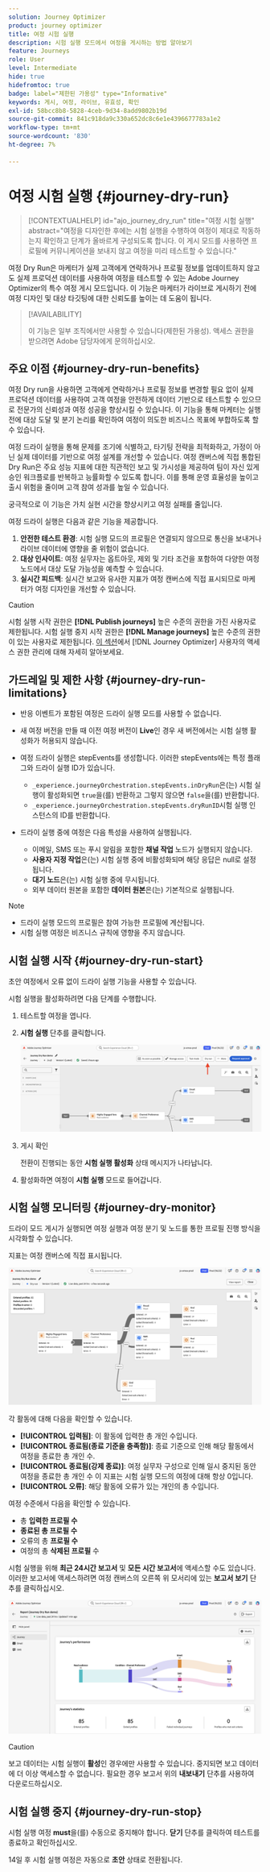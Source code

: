 ```yaml
---
solution: Journey Optimizer
product: journey optimizer
title: 여정 시험 실행
description: 시험 실행 모드에서 여정을 게시하는 방법 알아보기
feature: Journeys
role: User
level: Intermediate
hide: true
hidefromtoc: true
badge: label="제한된 가용성" type="Informative"
keywords: 게시, 여정, 라이브, 유효성, 확인
exl-id: 58bcc8b8-5828-4ceb-9d34-8add9802b19d
source-git-commit: 841c918da9c330a652dc8c6e1e4396677783a1e2
workflow-type: tm+mt
source-wordcount: '830'
ht-degree: 7%

---
```


# 여정 시험 실행 {#journey-dry-run}

>[!CONTEXTUALHELP]
>id="ajo_journey_dry_run"
>title="여정 시험 실행"
>abstract="여정을 디자인한 후에는 시험 실행을 수행하여 여정이 제대로 작동하는지 확인하고 단계가 올바르게 구성되도록 합니다. 이 게시 모드를 사용하면 프로필에 커뮤니케이션을 보내지 않고 여정을 미리 테스트할 수 있습니다."

여정 Dry Run은 마케터가 실제 고객에게 연락하거나 프로필 정보를 업데이트하지 않고도 실제 프로덕션 데이터를 사용하여 여정을 테스트할 수 있는 Adobe Journey Optimizer의 특수 여정 게시 모드입니다.  이 기능은 마케터가 라이브로 게시하기 전에 여정 디자인 및 대상 타깃팅에 대한 신뢰도를 높이는 데 도움이 됩니다.


>[!AVAILABILITY]
>
>이 기능은 일부 조직에서만 사용할 수 있습니다(제한된 가용성). 액세스 권한을 받으려면 Adobe 담당자에게 문의하십시오.


## 주요 이점 {#journey-dry-run-benefits}

여정 Dry run을 사용하면 고객에게 연락하거나 프로필 정보를 변경할 필요 없이 실제 프로덕션 데이터를 사용하여 고객 여정을 안전하게 데이터 기반으로 테스트할 수 있으므로 전문가의 신뢰성과 여정 성공을 향상시킬 수 있습니다. 이 기능을 통해 마케터는 실행 전에 대상 도달 및 분기 논리를 확인하여 여정이 의도한 비즈니스 목표에 부합하도록 할 수 있습니다.

여정 드라이 실행을 통해 문제를 조기에 식별하고, 타기팅 전략을 최적화하고, 가정이 아닌 실제 데이터를 기반으로 여정 설계를 개선할 수 있습니다. 여정 캔버스에 직접 통합된 Dry Run은 주요 성능 지표에 대한 직관적인 보고 및 가시성을 제공하여 팀이 자신 있게 승인 워크플로를 반복하고 능률화할 수 있도록 합니다. 이를 통해 운영 효율성을 높이고 출시 위험을 줄이며 고객 참여 성과를 높일 수 있습니다.

궁극적으로 이 기능은 가치 실현 시간을 향상시키고 여정 실패를 줄입니다.

여정 드라이 실행은 다음과 같은 기능을 제공합니다.

1. **안전한 테스트 환경**: 시험 실행 모드의 프로필은 연결되지 않으므로 통신을 보내거나 라이브 데이터에 영향을 줄 위험이 없습니다.
1. **대상 인사이트**: 여정 실무자는 옵트아웃, 제외 및 기타 조건을 포함하여 다양한 여정 노드에서 대상 도달 가능성을 예측할 수 있습니다.
1. **실시간 피드백**: 실시간 보고와 유사한 지표가 여정 캔버스에 직접 표시되므로 마케터가 여정 디자인을 개선할 수 있습니다.


>[!CAUTION]
>
> 시험 실행 시작 권한은 **[!DNL Publish journeys]** 높은 수준의 권한을 가진 사용자로 제한됩니다. 시험 실행 중지 시작 권한은 **[!DNL Manage journeys]** 높은 수준의 권한이 있는 사용자로 제한됩니다. [이 섹션](../administration/permissions-overview.md)에서 [!DNL Journey Optimizer] 사용자의 액세스 권한 관리에 대해 자세히 알아보세요.


## 가드레일 및 제한 사항 {#journey-dry-run-limitations}

* 반응 이벤트가 포함된 여정은 드라이 실행 모드를 사용할 수 없습니다.
* 새 여정 버전을 만들 때 이전 여정 버전이 **Live**&#x200B;인 경우 새 버전에서는 시험 실행 활성화가 허용되지 않습니다.
* 여정 드라이 실행은 stepEvents를 생성합니다. 이러한 stepEvents에는 특정 플래그와 드라이 실행 ID가 있습니다.
   * `_experience.journeyOrchestration.stepEvents.inDryRun`은(는) 시험 실행이 활성화되면 `true`을(를) 반환하고 그렇지 않으면 `false`을(를) 반환합니다.
   * `_experience.journeyOrchestration.stepEvents.dryRunID`시험 실행 인스턴스의 ID를 반환합니다.
* 드라이 실행 중에 여정은 다음 특성을 사용하여 실행됩니다.

   * 이메일, SMS 또는 푸시 알림을 포함한 **채널 작업** 노드가 실행되지 않습니다.
   * **사용자 지정 작업**&#x200B;은(는) 시험 실행 중에 비활성화되며 해당 응답은 null로 설정됩니다.
   * **대기 노드**&#x200B;은(는) 시험 실행 중에 무시됩니다.
     <!--You can override the wait block timeouts, then if you have wait blocks duration longer than allowed dry run journey duration, then that branch will not execute completely.-->
   * 외부 데이터 원본을 포함한 **데이터 원본**&#x200B;은(는) 기본적으로 실행됩니다.

>[!NOTE]
>
> * 드라이 실행 모드의 프로필은 참여 가능한 프로필에 계산됩니다.
> * 시험 실행 여정은 비즈니스 규칙에 영향을 주지 않습니다.

## 시험 실행 시작 {#journey-dry-run-start}

초안 여정에서 오류 없이 드라이 실행 기능을 사용할 수 있습니다.

시험 실행을 활성화하려면 다음 단계를 수행합니다.

1. 테스트할 여정을 엽니다.
1. **시험 실행** 단추를 클릭합니다.

   ![여정 시험 실행 시작](assets/dry-run-button.png)

1. 게시 확인

   전환이 진행되는 동안 **시험 실행 활성화** 상태 메시지가 나타납니다.

1. 활성화하면 여정이 **시험 실행** 모드로 들어갑니다.

## 시험 실행 모니터링 {#journey-dry-monitor}

드라이 모드 게시가 실행되면 여정 실행과 여정 분기 및 노드를 통한 프로필 진행 방식을 시각화할 수 있습니다.

지표는 여정 캔버스에 직접 표시됩니다.

![여정 시험 실행 모니터링](assets/dry-run-metrics.png)

각 활동에 대해 다음을 확인할 수 있습니다.

* **[!UICONTROL 입력됨]**: 이 활동에 입력한 총 개인 수입니다.
* **[!UICONTROL 종료됨(종료 기준을 충족함)]**: 종료 기준으로 인해 해당 활동에서 여정을 종료한 총 개인 수.
* **[!UICONTROL 종료됨(강제 종료)]**: 여정 실무자 구성으로 인해 일시 중지된 동안 여정을 종료한 총 개인 수 이 지표는 시험 실행 모드의 여정에 대해 항상 0입니다.
* **[!UICONTROL 오류]**: 해당 활동에 오류가 있는 개인의 총 수입니다.


여정 수준에서 다음을 확인할 수 있습니다.

* 총 **입력한 프로필 수**
* **종료된 총 프로필 수**
* 오류의 총 **프로필 수**
* 여정의 총 **삭제된 프로필** 수

시험 실행을 위해 **최근 24시간 보고서** 및 **모든 시간 보고서**&#x200B;에 액세스할 수도 있습니다. 이러한 보고서에 액세스하려면 여정 캔버스의 오른쪽 위 모서리에 있는 **보고서 보기** 단추를 클릭하십시오.

![여정 시험 실행 보고서에 액세스](assets/dry-run-report.png)

>[!CAUTION]
>
> 보고 데이터는 시험 실행이 **활성**&#x200B;인 경우에만 사용할 수 있습니다.  중지되면 보고 데이터에 더 이상 액세스할 수 없습니다. 필요한 경우 보고서 위의 **내보내기** 단추를 사용하여 다운로드하십시오.


## 시험 실행 중지 {#journey-dry-run-stop}

시험 실행 여정 **must**&#x200B;을(를) 수동으로 중지해야 합니다. **닫기** 단추를 클릭하여 테스트를 종료하고 확인하십시오.

14일 후 시험 실행 여정은 자동으로 **초안** 상태로 전환됩니다.
